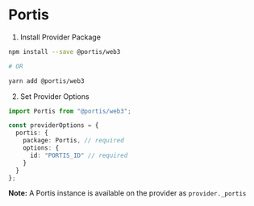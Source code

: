 # Portis

1. Install Provider Package

```bash
npm install --save @portis/web3

# OR

yarn add @portis/web3
```

2. Set Provider Options

```typescript
import Portis from "@portis/web3";

const providerOptions = {
  portis: {
    package: Portis, // required
    options: {
      id: "PORTIS_ID" // required
    }
  }
};
```

**Note:** A Portis instance is available on the provider as `provider._portis`
